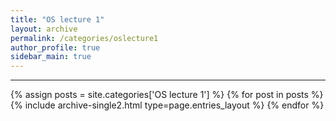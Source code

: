 ```yaml
---
title: "OS lecture 1"
layout: archive
permalink: /categories/oslecture1
author_profile: true
sidebar_main: true
---
```


<!-- 공백이 포함되어 있는 카테고리 이름의 경우 site.categories.['a b c'] 이런식으로! -->

***

{% assign posts = site.categories['OS lecture 1'] %}
{% for post in posts %} {% include archive-single2.html type=page.entries_layout %} {% endfor %}